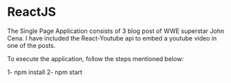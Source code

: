 # ReactJS

The Single Page Application consists of 3 blog post of WWE superstar John Cena. I have included the React-Youtube api to embed a youtube video in one of the posts. 

To execute the application, follow the steps mentioned below:

1- npm install
2- npm start
